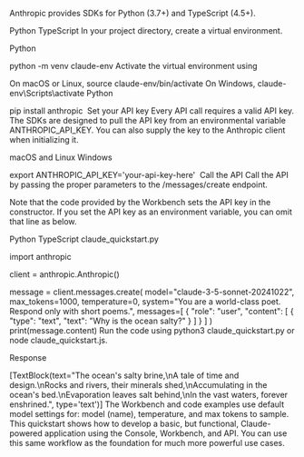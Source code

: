 Anthropic provides SDKs for Python (3.7+) and TypeScript (4.5+).

Python
TypeScript
In your project directory, create a virtual environment.

Python

python -m venv claude-env
Activate the virtual environment using

On macOS or Linux, source claude-env/bin/activate
On Windows, claude-env\Scripts\activate
Python

pip install anthropic
​
Set your API key
Every API call requires a valid API key. The SDKs are designed to pull the API key from an environmental variable ANTHROPIC_API_KEY. You can also supply the key to the Anthropic client when initializing it.

macOS and Linux
Windows

export ANTHROPIC_API_KEY='your-api-key-here'
​
Call the API
Call the API by passing the proper parameters to the /messages/create endpoint.

Note that the code provided by the Workbench sets the API key in the constructor. If you set the API key as an environment variable, you can omit that line as below.

Python
TypeScript
claude_quickstart.py

import anthropic

client = anthropic.Anthropic()

message = client.messages.create(
    model="claude-3-5-sonnet-20241022",
    max_tokens=1000,
    temperature=0,
    system="You are a world-class poet. Respond only with short poems.",
    messages=[
        {
            "role": "user",
            "content": [
                {
                    "type": "text",
                    "text": "Why is the ocean salty?"
                }
            ]
        }
    ]
)
print(message.content)
Run the code using python3 claude_quickstart.py or node claude_quickstart.js.

Response

[TextBlock(text="The ocean's salty brine,\nA tale of time and design.\nRocks and rivers, their minerals shed,\nAccumulating in the ocean's bed.\nEvaporation leaves salt behind,\nIn the vast waters, forever enshrined.", type='text')]
The Workbench and code examples use default model settings for: model (name), temperature, and max tokens to sample.
This quickstart shows how to develop a basic, but functional, Claude-powered application using the Console, Workbench, and API. You can use this same workflow as the foundation for much more powerful use cases.